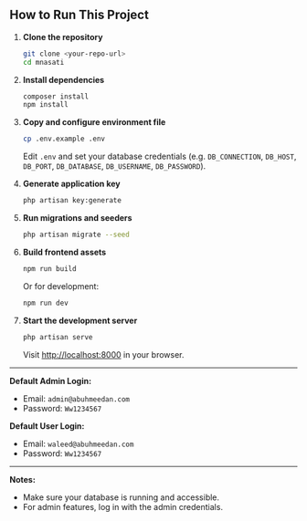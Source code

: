 ## How to Run This Project

1. **Clone the repository**

    ```bash
    git clone <your-repo-url>
    cd mnasati
    ```

2. **Install dependencies**

    ```bash
    composer install
    npm install
    ```

3. **Copy and configure environment file**

    ```bash
    cp .env.example .env
    ```

    Edit `.env` and set your database credentials (e.g. `DB_CONNECTION`, `DB_HOST`, `DB_PORT`, `DB_DATABASE`, `DB_USERNAME`, `DB_PASSWORD`).

4. **Generate application key**

    ```bash
    php artisan key:generate
    ```

5. **Run migrations and seeders**

    ```bash
    php artisan migrate --seed
    ```

6. **Build frontend assets**

    ```bash
    npm run build
    ```

    Or for development:

    ```bash
    npm run dev
    ```

7. **Start the development server**
    ```bash
    php artisan serve
    ```
    Visit [http://localhost:8000](http://localhost:8000) in your browser.

---

**Default Admin Login:**

-   Email: `admin@abuhmeedan.com`
-   Password: `Ww1234567`

**Default User Login:**

-   Email: `waleed@abuhmeedan.com`
-   Password: `Ww1234567`

---

**Notes:**

-   Make sure your database is running and accessible.
-   For admin features, log in with the admin credentials.
